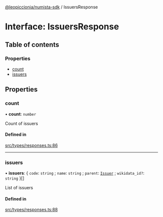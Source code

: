 [@leopiccionia/numista-sdk](../README.md) / IssuersResponse

# Interface: IssuersResponse

## Table of contents

### Properties

- [count](IssuersResponse.md#count)
- [issuers](IssuersResponse.md#issuers)

## Properties

### count

• **count**: `number`

Count of issuers

#### Defined in

[src/types/responses.ts:86](https://github.com/leopiccionia/numista-sdk/blob/0647f5f/src/types/responses.ts#L86)

___

### issuers

• **issuers**: { `code`: `string` ; `name`: `string` ; `parent`: [`Issuer`](Issuer.md) ; `wikidata_id?`: `string`  }[]

List of issuers

#### Defined in

[src/types/responses.ts:88](https://github.com/leopiccionia/numista-sdk/blob/0647f5f/src/types/responses.ts#L88)
